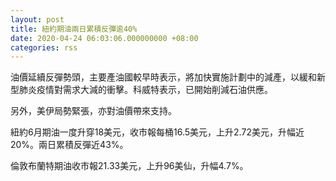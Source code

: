 ```yaml
---
layout: post
title: 紐約期油兩日累積反彈逾40%
date: 2020-04-24 06:03:06.000000000 +08:00
categories: rss
---
```


油價延續反彈勢頭，主要產油國較早時表示，將加快實施計劃中的減產，以緩和新型肺炎疫情對需求大減的衝擊。科威特表示，已開始削減石油供應。

另外，美伊局勢緊張，亦對油價帶來支持。

紐約6月期油一度升穿18美元，收市報每桶16.5美元，上升2.72美元，升幅近20%。兩日累積反彈近43%。

倫敦布蘭特期油收市報21.33美元，上升96美仙，升幅4.7%。
